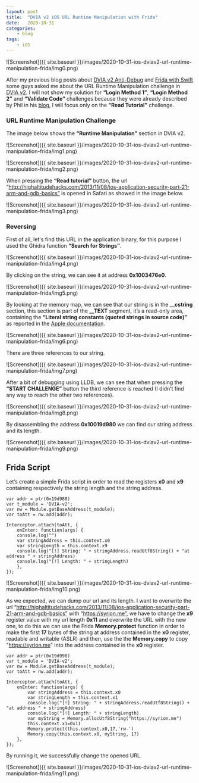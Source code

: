 ```yaml
---
layout: post
title:  "DVIA v2 iOS URL Runtime Manipulation with Frida"
date:   2020-10-31
categories:
    - blog
tags:
    - iOS
---
```



![Screenshot]({{ site.baseurl }}/images/2020-10-31-ios-dviav2-url-runtime-manipulation-frida/img0.png)


After my previous blog posts about [DVIA v2 Anti-Debug](https://syrion.me/blog/ios-dvia-antidebugging-bypass) and [Frida with Swift](https://syrion.me/blog/ios-swift-antijailbreak-bypass-frida) some guys asked me about the URL Runtime Manipulation challenge in [DVIA v2](https://github.com/prateek147/DVIA-v2). 
I will not show my solution for **“Login Method 1”**, **“Login Method 2”** and **“Validate Code”** challenges because they were already described by Phil in his [blog](https://philkeeble.com/ios/reverse-engineering/iOS-Runtime-Manipulation), I will focus only on the **“Read Tutorial”** challenge. 

### URL Runtime Manipulation Challenge

The image below shows the **“Runtime Manipulation”** section in DVIA v2.

![Screenshot]({{ site.baseurl }}/images/2020-10-31-ios-dviav2-url-runtime-manipulation-frida/img1.png)

![Screenshot]({{ site.baseurl }}/images/2020-10-31-ios-dviav2-url-runtime-manipulation-frida/img2.png)

When pressing the **“Read tutorial”** button, the url “http://highaltitudehacks.com/2013/11/08/ios-application-security-part-21-arm-and-gdb-basics” is opened in Safari as showed in the image below.

![Screenshot]({{ site.baseurl }}/images/2020-10-31-ios-dviav2-url-runtime-manipulation-frida/img3.png)

### Reversing

First of all, let's find this URL in the application binary, for this purpose I used the Ghidra function **“Search for Strings”**.

![Screenshot]({{ site.baseurl }}/images/2020-10-31-ios-dviav2-url-runtime-manipulation-frida/img4.png)

By clicking on the string, we can see it at address **0x1003476e0**.

![Screenshot]({{ site.baseurl }}/images/2020-10-31-ios-dviav2-url-runtime-manipulation-frida/img5.png)

By looking at the memory map, we can see that our string is in the **__cstring** section, this section is part of the **__TEXT** segment, it’s a read-only area, containing the **“Literal string constants (quoted strings in source code)”** as reported in the [Apple documentation](https://developer.apple.com/library/archive/documentation/Performance/Conceptual/CodeFootprint/Articles/MachOOverview.html#//apple_ref/doc/uid/20001860-BAJGJEJC).

![Screenshot]({{ site.baseurl }}/images/2020-10-31-ios-dviav2-url-runtime-manipulation-frida/img6.png)

There are three references to our string.

![Screenshot]({{ site.baseurl }}/images/2020-10-31-ios-dviav2-url-runtime-manipulation-frida/img7.png)

After a bit of debugging using LLDB, we can see that when pressing the **“START CHALLENGE”** button the third reference is reached (I didn’t find any way to reach the other two references).

![Screenshot]({{ site.baseurl }}/images/2020-10-31-ios-dviav2-url-runtime-manipulation-frida/img8.png)

By disassembling the address **0x10019d980** we can find our string address and its length.

![Screenshot]({{ site.baseurl }}/images/2020-10-31-ios-dviav2-url-runtime-manipulation-frida/img9.png)

## Frida Script

Let’s create a simple Frida script in order to read the registers **x0** and **x9** containing respectively the string length and the string address.

~~~
var addr = ptr(0x19d988) 
var t_module = 'DVIA-v2';
var nw = Module.getBaseAddress(t_module);
var toAtt = nw.add(addr);

Interceptor.attach(toAtt, {
    onEnter: function(args) {
    console.log("")
    var stringAddress = this.context.x0
    var stringLength = this.context.x9
    console.log("[!] String: " + stringAddress.readUtf8String() + "at address " + stringAddress)
    console.log("[!] Length: " + stringLength)
    },
});
~~~

![Screenshot]({{ site.baseurl }}/images/2020-10-31-ios-dviav2-url-runtime-manipulation-frida/img10.png)

As we expected, we can dump our url and its length. I want to overwrite the url “http://highaltitudehacks.com/2013/11/08/ios-application-security-part-21-arm-and-gdb-basics”  with “https://syrion.me”, we have to change the **x9** register value with my url length **0x11** and overwrite the URL with the new one, to do this we can use the Frida **Memory.protect** function in order to make the first **17**  bytes of the string at address contained in the **x0** register, readable and writable (ASLR) and then, use the the **Memory.copy** to copy "https://syrion.me" into the address contained in the **x0** register.

~~~
var addr = ptr(0x19d990) 
var t_module = 'DVIA-v2';
var nw = Module.getBaseAddress(t_module);
var toAtt = nw.add(addr);

Interceptor.attach(toAtt, {
    onEnter: function(args) {
        var stringAddress = this.context.x0
        var stringLength = this.context.x1
        console.log("[!] String: " + stringAddress.readUtf8String() + "at address " + stringAddress)
        console.log("[!] Length: " + stringLength)
        var myString = Memory.allocUtf8String("https://syrion.me")
        this.context.x1=0x11
        Memory.protect(this.context.x0,17,'rw-')
        Memory.copy(this.context.x0, myString, 17)
    },
});
~~~

By running it, we  successfully change the opened URL.

![Screenshot]({{ site.baseurl }}/images/2020-10-31-ios-dviav2-url-runtime-manipulation-frida/img11.png)